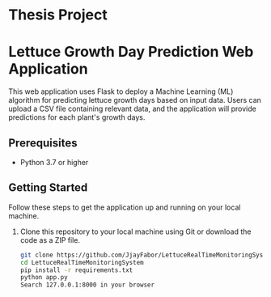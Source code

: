 # Thesis Project 
# Lettuce Growth Day Prediction Web Application

This web application uses Flask to deploy a Machine Learning (ML) algorithm for predicting lettuce growth days based on input data. Users can upload a CSV file containing relevant data, and the application will provide predictions for each plant's growth days.

## Prerequisites

- Python 3.7 or higher

## Getting Started

Follow these steps to get the application up and running on your local machine.

1. Clone this repository to your local machine using Git or download the code as a ZIP file.

   ```bash
   git clone https://github.com/JjayFabor/LettuceRealTimeMonitoringSystem.git
   cd LettuceRealTimeMonitoringSystem
   pip install -r requirements.txt
   python app.py
   Search 127.0.0.1:8000 in your browser
